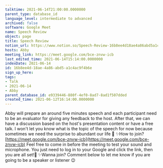 ```yaml
---
talktime: 2021-06-14T21:00:00.0000000
parent_type: database_id
language_level: intermediate to advanced
archived: false
software: Google Meet
name: Speech Review
object: page
title: Speech Review
notion_url: https://www.notion.so/Speech-Review-16b8ee4d18ae4a86abd5a1c4ac9f4b6e
hosts: Abby
meeting_link: https://meet.google.com/bce-znvw-icb
last_edited_time: 2021-06-14T15:14:00.0000000
indexDate: 2021-06-14
id: 16b8ee4d-18ae-4a86-abd5-a1c4ac9f4b6e
sign_up_here: 
tags:
- Talk
- 2021-06-14
- Abby
parent_database_id: e9339446-880f-4ef0-8ad7-8ad1f507dded
created_time: 2021-06-12T16:14:00.0000000
---
```


Abby will prepare an around five minutes speech and each participant need to be an evaluator for giving any feedback to the host. After that, we can have a discussion based on the host's presentation content or have a free talk. I won't let you know what is the topic of the speech for now because sometimes we need the surprise to abundant our life 🥰
✨How to join?
 [https://meet.google.com/bce-znvw-icb](https://meet.google.com/bce-znvw-icb) 
Feel free to come in before the meeting to test your sound and microphone. You just need to log in to your Google and click the link, then you are all set!🥳 
✨Wanna join?
Comment below to let me know if you are going to be a speaker or listener 😉

